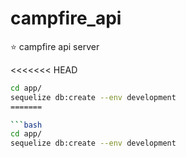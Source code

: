 # campfire_api
⭐️  campfire api server

<<<<<<< HEAD
```bash
cd app/
sequelize db:create --env development
=======

```bash
cd app/
sequelize db:create --env development
```

>>>>
